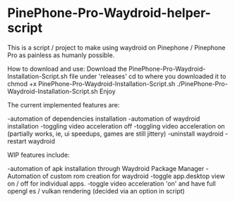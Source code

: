 # PinePhone-Pro-Waydroid-helper-script
This is a script / project to make using waydroid on Pinephone / Pinephone Pro as painless as humanly possible.

How to download and use:
  Download the PinePhone-Pro-Waydroid-Installation-Script.sh file under 'releases'
  cd to where you downloaded it to
  chmod +x PinePhone-Pro-Waydroid-Installation-Script.sh
  ./PinePhone-Pro-Waydroid-Installation-Script.sh
  Enjoy

The current implemented features are:

-automation of dependencies installation
-automation of waydroid installation
-toggling video acceleration off
-toggling video acceleration on (partially works, ie, ui speedups, games are still jittery)
-uninstall waydroid
-restart waydroid



WIP features include:

-automation of apk installation through Waydroid Package Manager
-Automation of custom rom creation for waydroid
-toggle app.desktop view on / off for individual apps.
-toggle video acceleration 'on' and have full opengl es / vulkan rendering (decided via an option in script)
